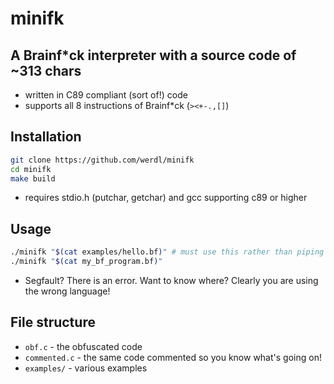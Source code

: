 # minifk
## A Brainf*ck interpreter with a source code of ~313 chars
- written in C89 compliant (sort of!) code
- supports all 8 instructions of Brainf*ck (`><+-.,[]`)

## Installation
```bash
git clone https://github.com/werdl/minifk
cd minifk
make build
```
- requires stdio.h (putchar, getchar) and gcc supporting c89 or higher

## Usage
```bash
./minifk "$(cat examples/hello.bf)" # must use this rather than piping as Brainf*ck programs contain shell-problematic chars 
./minifk "$(cat my_bf_program.bf)"
```
- Segfault? There is an error. Want to know where? Clearly you are using the wrong language!

## File structure
- `obf.c` - the obfuscated code
- `commented.c` - the same code commented so you know what's going on!
- `examples/` - various examples